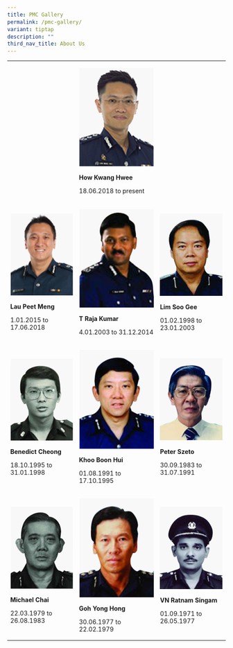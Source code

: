 ```yaml
---
title: PMC Gallery
permalink: /pmc-gallery/
variant: tiptap
description: ""
third_nav_title: About Us
---
```

<p></p>
<table style="minWidth: 75px">
<colgroup>
<col>
<col>
<col>
</colgroup>
<tbody>
<tr>
<td rowspan="1" colspan="1">
<p></p>
</td>
<td rowspan="1" colspan="1">
<p></p>
<div class="isomer-image-wrapper">
<img style="width: 100%" height="auto" width="100%" alt="How Kwang Hwee" src="/images/PMC/How_Kwang_Hwee.png">
</div>
<p><strong>How Kwang Hwee</strong>
</p>
<p>18.06.2018 to present</p>
</td>
<td rowspan="1" colspan="1">
<p></p>
</td>
</tr>
<tr>
<td rowspan="1" colspan="1">
<p></p>
<div class="isomer-image-wrapper">
<img style="width: 100%" height="auto" width="100%" alt="Lau Peet Meng" src="/images/PMC/Lau_Peet_Meng.png">
</div>
<p><strong>Lau Peet Meng</strong>
</p>
<p>1.01.2015 to 17.06.2018</p>
</td>
<td rowspan="1" colspan="1">
<p></p>
<div class="isomer-image-wrapper">
<img style="width: 100%;" height="auto" width="100%" alt="T Raja Kumar" src="/images/PMC/T_Raja_Kumar.png">
</div>
<p><strong>T Raja Kumar</strong>
</p>
<p>4.01.2003 to 31.12.2014</p>
</td>
<td rowspan="1" colspan="1">
<p></p>
<div class="isomer-image-wrapper">
<img style="width: 100%" height="auto" width="100%" alt="Lim Soo Gee" src="/images/PMC/Lim_Soo_Gee.png">
</div>
<p><strong>Lim Soo Gee</strong>
</p>
<p>01.02.1998 to 23.01.2003</p>
</td>
</tr>
<tr>
<td rowspan="1" colspan="1">
<p></p>
<div class="isomer-image-wrapper">
<img style="width: 100%" height="auto" width="100%" alt="Benedict Cheong" src="/images/PMC/Benedict_Cheong.png">
</div>
<p><strong>Benedict Cheong</strong>
</p>
<p>18.10.1995 to 31.01.1998</p>
</td>
<td rowspan="1" colspan="1">
<p></p>
<div class="isomer-image-wrapper">
<img style="width: 100%;" height="auto" width="100%" alt="Khoo Boon Hui" src="/images/PMC/Khoo_Boon_Hui.png">
</div>
<p><strong>Khoo Boon Hui</strong>
</p>
<p>01.08.1991 to 17.10.1995</p>
</td>
<td rowspan="1" colspan="1">
<p></p>
<div class="isomer-image-wrapper">
<img style="width: 100%" height="auto" width="100%" alt="Peter Szeto" src="/images/PMC/Peter_Szeto.png">
</div>
<p><strong>Peter Szeto</strong>
</p>
<p>30.09.1983 to 31.07.1991</p>
</td>
</tr>
<tr>
<td rowspan="1" colspan="1">
<p></p>
<div class="isomer-image-wrapper">
<img style="width: 100%" height="auto" width="100%" alt="Michael Chai" src="/images/PMC/Michael_Chai.png">
</div>
<p><strong>Michael Chai</strong>
</p>
<p>22.03.1979 to 26.08.1983</p>
</td>
<td rowspan="1" colspan="1">
<p></p>
<div class="isomer-image-wrapper">
<img style="width: 100%;" height="auto" width="100%" alt="Goh Yong Hong" src="/images/PMC/Goh_Yong_Hong.png">
</div>
<p><strong>Goh Yong Hong</strong>
</p>
<p>30.06.1977 to 22.02.1979</p>
</td>
<td rowspan="1" colspan="1">
<p></p>
<div class="isomer-image-wrapper">
<img style="width: 100%" height="auto" width="100%" alt="VN Ratnam Singam" src="/images/PMC/VN_Ratnam_Singam.png">
</div>
<p><strong>VN Ratnam Singam</strong>
</p>
<p>01.09.1971 to 26.05.1977</p>
</td>
</tr>
</tbody>
</table>
<p></p>